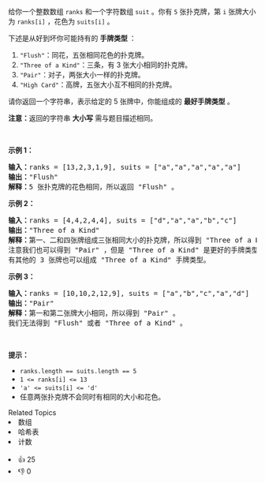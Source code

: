 <p>给你一个整数数组&nbsp;<code>ranks</code>&nbsp;和一个字符数组&nbsp;<code>suit</code>&nbsp;。你有&nbsp;<code>5</code>&nbsp;张扑克牌，第&nbsp;<code>i</code>&nbsp;张牌大小为&nbsp;<code>ranks[i]</code>&nbsp;，花色为&nbsp;<code>suits[i]</code>&nbsp;。</p>

<p>下述是从好到坏你可能持有的 <strong>手牌类型&nbsp;</strong>：</p>

<ol> 
 <li><code>"Flush"</code>：同花，五张相同花色的扑克牌。</li> 
 <li><code>"Three of a Kind"</code>：三条，有 3 张大小相同的扑克牌。</li> 
 <li><code>"Pair"</code>：对子，两张大小一样的扑克牌。</li> 
 <li><code>"High Card"</code>：高牌，五张大小互不相同的扑克牌。</li> 
</ol>

<p>请你返回一个字符串，表示给定的 5 张牌中，你能组成的 <strong>最好手牌类型</strong>&nbsp;。</p>

<p><strong>注意：</strong>返回的字符串&nbsp;<strong>大小写</strong>&nbsp;需与题目描述相同。</p>

<p>&nbsp;</p>

<p><strong>示例 1：</strong></p>

<pre><b>输入：</b>ranks = [13,2,3,1,9], suits = ["a","a","a","a","a"]
<b>输出：</b>"Flush"
<b>解释：</b>5 张扑克牌的花色相同，所以返回 "Flush" 。
</pre>

<p><strong>示例 2：</strong></p>

<pre><b>输入：</b>ranks = [4,4,2,4,4], suits = ["d","a","a","b","c"]
<b>输出：</b>"Three of a Kind"
<b>解释：</b>第一、二和四张牌组成三张相同大小的扑克牌，所以得到 "Three of a Kind" 。
注意我们也可以得到 "Pair" ，但是 "Three of a Kind" 是更好的手牌类型。
有其他的 3 张牌也可以组成 "Three of a Kind" 手牌类型。</pre>

<p><strong>示例 3：</strong></p>

<pre><b>输入：</b>ranks = [10,10,2,12,9], suits = ["a","b","c","a","d"]
<b>输出：</b>"Pair"
<b>解释：</b>第一和第二张牌大小相同，所以得到 "Pair" 。
我们无法得到 "Flush" 或者 "Three of a Kind" 。
</pre>

<p>&nbsp;</p>

<p><strong>提示：</strong></p>

<ul> 
 <li><code>ranks.length == suits.length == 5</code></li> 
 <li><code>1 &lt;= ranks[i] &lt;= 13</code></li> 
 <li><code>'a' &lt;= suits[i] &lt;= 'd'</code></li> 
 <li>任意两张扑克牌不会同时有相同的大小和花色。</li> 
</ul>

<div><div>Related Topics</div><div><li>数组</li><li>哈希表</li><li>计数</li></div></div><br><div><li>👍 25</li><li>👎 0</li></div>